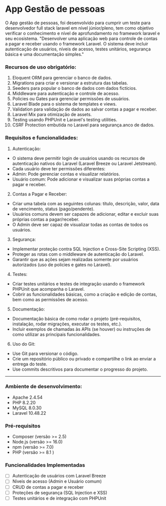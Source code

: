 # App Gestão de pessoas
O App gestão de pessoas, foi desenvolvido para cumprir um teste para desenvolvedor full stack laravel em nível júnior/pleno, tem como objetivo verificar o conhecimento e nível de aprofundamento no framework laravel e seu ecosistema.
"Desenvolver uma aplicação web para controle de contas a pagar e receber usando o framework
Laravel. O sistema deve incluir autenticação de usuários, níveis de acesso, testes unitários,
segurança básica e uma documentação simples."
### Recursos de uso obrigatório:
1. Eloquent ORM para gerenciar o banco de dados.
2. Migrations para criar e versionar a estrutura das tabelas.
3. Seeders para popular o banco de dados com dados fictícios.
4. Middleware para autenticação e controle de acesso.
5. Policies ou Gates para gerenciar permissões de usuários.
6. Laravel Blade para o sistema de templates e views.
7. Validation para validação de dados ao salvar contas a pagar e receber.
8. Laravel Mix para otimização de assets.
9. Testing usando PHPUnit e Laravel's testing utilities.
10. CSRF Protection embutida no Laravel para segurança.anco de dados.
### Requisitos e funcionalidades:
1. Autenticação:
- O sistema deve permitir login de usuários usando os recursos de autenticação nativos do
Laravel (Laravel Breeze ou Laravel Jetstream).
- Cada usuário deve ter permissões diferentes:
- Admin: Pode gerenciar contas e visualizar relatórios.
- Usuário comum: Pode adicionar e visualizar suas próprias contas a pagar e receber.
2. Contas a Pagar e Receber:
- Criar uma tabela com as seguintes colunas: título, descrição, valor, data de vencimento, status
(pago/pendente).
- Usuários comuns devem ser capazes de adicionar, editar e excluir suas próprias contas a
pagar/receber.
- O Admin deve ser capaz de visualizar todas as contas de todos os usuários.
3. Segurança:
- Implementar proteção contra SQL Injection e Cross-Site Scripting (XSS).
- Proteger as rotas com o middleware de autenticação do Laravel.
- Garantir que as ações sejam realizadas somente por usuários autorizados (uso de policies e
gates no Laravel).
4. Testes:
- Criar testes unitários e testes de integração usando o framework PHPUnit que acompanha o
Laravel.
- Cobrir as funcionalidades básicas, como a criação e edição de contas, bem como as permissões
de acesso.
5. Documentação:
- Documentação básica de como rodar o projeto (pré-requisitos, instalação, rodar migrações,
executar os testes, etc.).
- Incluir exemplos de chamadas às APIs (se houver) ou instruções de como utilizar as principais
funcionalidades.
6. Uso do Git:
- Use Git para versionar o código.
- Crie um repositório público ou privado e compartilhe o link ao enviar a entrega do teste.
- Use commits descritivos para documentar o progresso do projeto.
<hr/>

### Ambiente de desenvolvimento:
- Apache 2.4.54
- PHP 8.2.20
- MySQL 8.0.30
- Laravel 10.48.22

### Pré-requisitos
- Composer (versão >= 2.5)
- Node.js (versão >= 16.0)
- npm (versão >= 7.0)
- PHP (versão >= 8.1 )

### Funcionalidades Implementadas
- [ ] Autenticação de usuários com Laravel Breeze
- [ ] Níveis de acesso (Admin e Usuário comum)
- [ ] CRUD de contas a pagar e receber
- [ ] Proteções de segurança (SQL Injection e XSS)
- [ ] Testes unitários e de integração com PHPUnit
